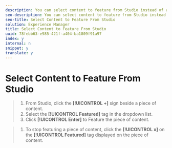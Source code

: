 ```yaml
---
description: You can select content to feature from Studio instead of an App.
seo-description: You can select content to feature from Studio instead of an App.
seo-title: Select Content to Feature From Studio
solution: Experience Manager
title: Select Content to Feature From Studio
uuid: 78febb63-e985-421f-a404-ba1809f91a97
index: y
internal: n
snippet: y
translate: y
---
```


# Select Content to Feature From Studio


>1. From Studio, click the **[!UICONTROL  +]** sign beside a piece of content.
>1. Select the **[!UICONTROL  Featured]** tag in the dropdown list.
>1. Click **[!UICONTROL  Enter]** to Feature the piece of content.

>1. To stop featuring a piece of content, click the **[!UICONTROL  x]** on the **[!UICONTROL  Featured]** tag displayed on the piece of content.
